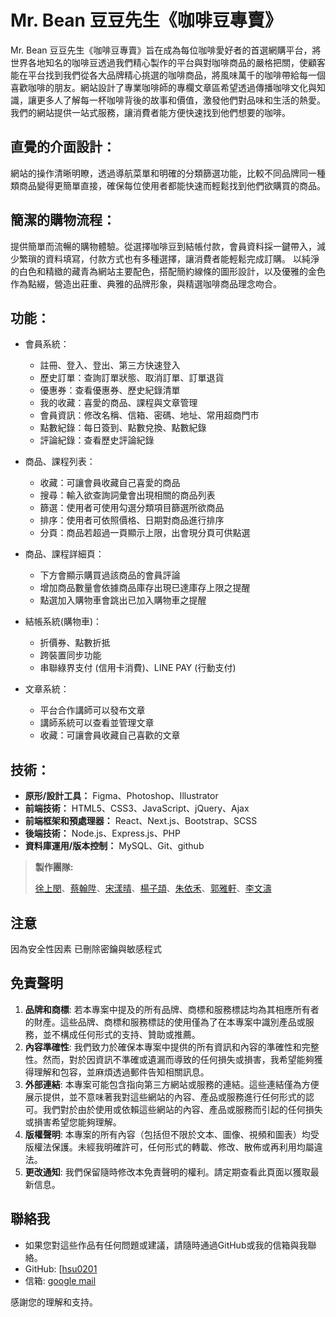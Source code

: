 # Mr. Bean 豆豆先生《咖啡豆專賣》

Mr. Bean 豆豆先生《咖啡豆專賣》旨在成為每位咖啡愛好者的首選網購平台，將世界各地知名的咖啡豆透過我們精心製作的平台與對咖啡商品的嚴格把關，使顧客能在平台找到我們從各大品牌精心挑選的咖啡商品，將風味萬千的咖啡帶給每一個喜歡咖啡的朋友。網站設計了專業咖啡師的專欄文章區希望透過傳播咖啡文化與知識，讓更多人了解每一杯咖啡背後的故事和價值，激發他們對品味和生活的熱愛。
我們的網站提供一站式服務，讓消費者能方便快速找到他們想要的咖啡。

## 直覺的介面設計：

網站的操作清晰明瞭，透過導航菜單和明確的分類篩選功能，比較不同品牌同一種類商品變得更簡單直接，確保每位使用者都能快速而輕鬆找到他們欲購買的商品。

## 簡潔的購物流程：

提供簡單而流暢的購物體驗。從選擇咖啡豆到結帳付款，會員資料採一鍵帶入，減少繁瑣的資料填寫，付款方式也有多種選擇，讓消費者能輕鬆完成訂購。
以純淨的白色和精緻的藏青為網站主要配色，搭配簡約線條的圖形設計，以及優雅的金色作為點綴，營造出莊重、典雅的品牌形象，與精選咖啡商品理念吻合。

## 功能：

- 會員系統：
  - 註冊、登入、登出、第三方快速登入
  - 歷史訂單：查詢訂單狀態、取消訂單、訂單退貨
  - 優惠券：查看優惠券、歷史紀錄清單
  - 我的收藏：喜愛的商品、課程與文章管理
  - 會員資訊：修改名稱、信箱、密碼、地址、常用超商門市
  - 點數紀錄：每日簽到、點數兌換、點數紀錄
  - 評論紀錄：查看歷史評論紀錄
- 商品、課程列表：
  - 收藏：可讓會員收藏自己喜愛的商品
  - 搜尋：輸入欲查詢詞彙會出現相關的商品列表
  - 篩選：使用者可使用勾選分類項目篩選所欲商品
  - 排序：使用者可依照價格、日期對商品進行排序
  - 分頁：商品若超過一頁顯示上限，出會現分頁可供點選
- 商品、課程詳細頁：
  - 下方會顯示購買過該商品的會員評論
  - 增加商品數量會依據商品庫存出現已達庫存上限之提醒
  - 點選加入購物車會跳出已加入購物車之提醒
- 結帳系統(購物車)：
  - 折價券、點數折抵
  - 跨裝置同步功能
  - 串聯綠界支付 (信用卡消費)、LINE PAY (行動支付)
- 文章系統：

  - 平台合作講師可以發布文章
  - 講師系統可以查看並管理文章
  - 收藏：可讓會員收藏自己喜歡的文章

## 技術：

- **原形/設計工具：** Figma、Photoshop、Illustrator
- **前端技術：** HTML5、CSS3、JavaScript、jQuery、Ajax
- **前端框架和預處理器：** React、Next.js、Bootstrap、SCSS
- **後端技術：** Node.js、Express.js、PHP
- **資料庫運用/版本控制：** MySQL、Git、github

> **製作團隊:**
>
> [徐上閔](https://github.com/HSU0201)、[蔡翰陞](https://github.com/Erix2000)、[宋漾晴](https://github.com/yangching622)、[楊子頡](https://github.com/Jason840808)、[朱依禾](https://github.com/Joy-chu-ihe)、[郭雅軒](https://github.com/hsuan66)、[李文濤](https://github.com/James-1022)


## 注意
因為安全性因素 已刪除密鑰與敏感程式


## 免責聲明

1. **品牌和商標**: 若本專案中提及的所有品牌、商標和服務標誌均為其相應所有者的財產。這些品牌、商標和服務標誌的使用僅為了在本專案中識別產品或服務，並不構成任何形式的支持、贊助或推薦。
2. **內容準確性**: 我們致力於確保本專案中提供的所有資訊和內容的準確性和完整性。然而，對於因資訊不準確或遺漏而導致的任何損失或損害，我希望能夠獲得理解和包容，並麻煩透過郵件告知相關訊息。
3. **外部連結**: 本專案可能包含指向第三方網站或服務的連結。這些連結僅為方便展示提供，並不意味著我對這些網站的內容、產品或服務進行任何形式的認可。我們對於由於使用或依賴這些網站的內容、產品或服務而引起的任何損失或損害希望您能夠理解。
4. **版權聲明**: 本專案的所有內容（包括但不限於文本、圖像、視頻和圖表）均受版權法保護。未經我明確許可，任何形式的轉載、修改、散佈或再利用均屬違法。
5. **更改通知**: 我們保留隨時修改本免責聲明的權利。請定期查看此頁面以獲取最新信息。

## 聯絡我

- 如果您對這些作品有任何問題或建議，請隨時通過GitHub或我的信箱與我聯絡。
- GitHub: [[hsu0201](https://github.com/HSU0201)
- 信箱: [google mail](https://mail.google.com/mail/u/0/?fs=1&tf=cm&source=mailto&su=Hello+Ben,+From+Github&to=happymin0318@gmail.com)

感謝您的理解和支持。

